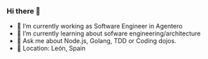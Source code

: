### Hi there 👋

- 🔭 I’m currently working as Software Engineer in Agentero
- 🌱 I’m currently learning about sofware engineering/architecture
- 💬 Ask me about Node.js, Golang, TDD or Coding dojos.
- 📌 Location: León, Spain
